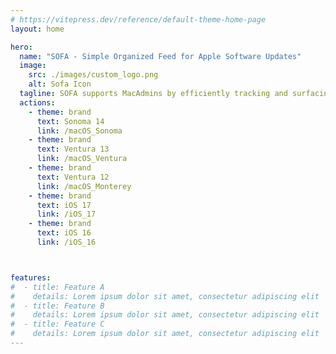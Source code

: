 ```yaml
---
# https://vitepress.dev/reference/default-theme-home-page
layout: home

hero:
  name: "SOFA - Simple Organized Feed for Apple Software Updates" 
  image:
    src: ./images/custom_logo.png
    alt: Sofa Icon
  tagline: SOFA supports MacAdmins by efficiently tracking and surfacing information on updates for macOS and iOS.
  actions:
    - theme: brand
      text: Sonoma 14
      link: /macOS_Sonoma
    - theme: brand
      text: Ventura 13
      link: /macOS_Ventura
    - theme: brand
      text: Ventura 12
      link: /macOS_Monterey
    - theme: brand
      text: iOS 17
      link: /iOS_17
    - theme: brand
      text: iOS 16
      link: /iOS_16



features:
#  - title: Feature A
#    details: Lorem ipsum dolor sit amet, consectetur adipiscing elit
#  - title: Feature B
#    details: Lorem ipsum dolor sit amet, consectetur adipiscing elit
#  - title: Feature C
#    details: Lorem ipsum dolor sit amet, consectetur adipiscing elit
---
```


<script setup>
import FeedInfo from './components/FeedInfo.vue';
</script>

<FeedInfo />
